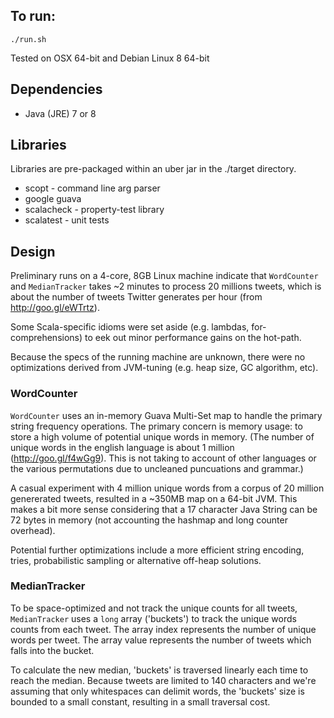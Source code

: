 ## To run:
`./run.sh`

Tested on OSX 64-bit and Debian Linux 8 64-bit

## Dependencies
* Java (JRE) 7 or 8

## Libraries
Libraries are pre-packaged within an uber jar in the ./target directory.

* scopt - command line arg parser
* google guava
* scalacheck - property-test library
* scalatest - unit tests

## Design
Preliminary runs on a 4-core, 8GB Linux machine indicate that `WordCounter` and `MedianTracker` takes 
~2 minutes to process 20 millions tweets, which is about the number of tweets Twitter generates per 
hour (from http://goo.gl/eWTrtz).

Some Scala-specific idioms were set aside (e.g. lambdas, for-comprehensions) to eek out minor
performance gains on the hot-path.

Because the specs of the running machine are unknown, there were no optimizations derived from 
JVM-tuning (e.g. heap size, GC algorithm, etc).

### WordCounter
`WordCounter` uses an in-memory Guava Multi-Set map to handle the primary string frequency operations.
The primary concern is memory usage: to store a high volume of potential unique words in
memory. (The number of unique words in the english language is about 1 million (http://goo.gl/f4wGg9).
This is not taking to account of other languages or the various permutations due to uncleaned
puncuations and grammar.)
 
A casual experiment with 4 million unique words from a corpus of 20 million genererated tweets,
resulted in a ~350MB map on a 64-bit JVM. This makes a bit more sense considering that a 17 character 
Java String can be 72 bytes in memory (not accounting the hashmap and long counter overhead).

Potential further optimizations include a more efficient string encoding, tries, probabilistic
sampling or alternative off-heap solutions.

### MedianTracker
To be space-optimized and not track the unique counts for all tweets, `MedianTracker` uses a `long`
array ('buckets') to track the unique words counts from each tweet. The array index represents
the number of unique words per tweet. The array value represents the number of tweets which falls
into the bucket.

To calculate the new median, 'buckets' is traversed linearly each time to reach the median.
Because tweets are limited to 140 characters and we're assuming that only whitespaces can delimit
words, the 'buckets' size is bounded to a small constant, resulting in a small traversal cost.

